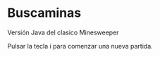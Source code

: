 Buscaminas
==========

Versión Java del clasico Minesweeper

Pulsar la tecla i para comenzar una nueva partida.
